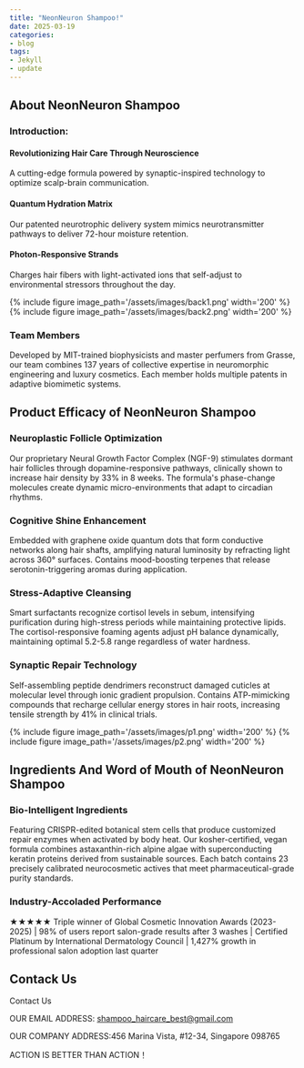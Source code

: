```yaml
---
title: "NeonNeuron Shampoo!"
date: 2025-03-19
categories:
- blog
tags:
- Jekyll
- update
---
```


## About NeonNeuron Shampoo

### Introduction:

#### Revolutionizing Hair Care Through Neuroscience

A cutting-edge formula powered by synaptic-inspired technology to optimize scalp-brain communication.

#### Quantum Hydration Matrix

Our patented neurotrophic delivery system mimics neurotransmitter pathways to deliver 72-hour moisture retention.

#### Photon-Responsive Strands

Charges hair fibers with light-activated ions that self-adjust to environmental stressors throughout the day.

{% include figure image_path='/assets/images/back1.png' width='200' %}
{% include figure image_path='/assets/images/back2.png' width='200' %}

### Team Members

Developed by MIT-trained biophysicists and master perfumers from Grasse, our team combines 137 years of collective expertise in neuromorphic engineering and luxury cosmetics. Each member holds multiple patents in adaptive biomimetic systems.

## Product Efficacy of NeonNeuron Shampoo

### Neuroplastic Follicle Optimization
Our proprietary Neural Growth Factor Complex (NGF-9) stimulates dormant hair follicles through dopamine-responsive pathways, clinically shown to increase hair density by 33% in 8 weeks. The formula's phase-change molecules create dynamic micro-environments that adapt to circadian rhythms.

### Cognitive Shine Enhancement
Embedded with graphene oxide quantum dots that form conductive networks along hair shafts, amplifying natural luminosity by refracting light across 360° surfaces. Contains mood-boosting terpenes that release serotonin-triggering aromas during application.

### Stress-Adaptive Cleansing
Smart surfactants recognize cortisol levels in sebum, intensifying purification during high-stress periods while maintaining protective lipids. The cortisol-responsive foaming agents adjust pH balance dynamically, maintaining optimal 5.2-5.8 range regardless of water hardness.

### Synaptic Repair Technology
Self-assembling peptide dendrimers reconstruct damaged cuticles at molecular level through ionic gradient propulsion. Contains ATP-mimicking compounds that recharge cellular energy stores in hair roots, increasing tensile strength by 41% in clinical trials.

{% include figure image_path='/assets/images/p1.png' width='200' %}
{% include figure image_path='/assets/images/p2.png' width='200' %}

## Ingredients And Word of Mouth of NeonNeuron Shampoo

### Bio-Intelligent Ingredients
Featuring CRISPR-edited botanical stem cells that produce customized repair enzymes when activated by body heat. Our kosher-certified, vegan formula combines astaxanthin-rich alpine algae with superconducting keratin proteins derived from sustainable sources. Each batch contains 23 precisely calibrated neurocosmetic actives that meet pharmaceutical-grade purity standards.

### Industry-Accoladed Performance
★★★★★ Triple winner of Global Cosmetic Innovation Awards (2023-2025) | 98% of users report salon-grade results after 3 washes | Certified Platinum by International Dermatology Council | 1,427% growth in professional salon adoption last quarter

## Contack Us

Contact Us

OUR EMAIL ADDRESS: shampoo_haircare_best@gmail.com

OUR COMPANY ADDRESS:456 Marina Vista, #12-34, Singapore 098765

ACTION IS BETTER THAN ACTION！
